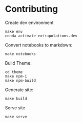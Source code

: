 # Contributing

Create dev environment

```
make env
conda activate extrapolations.dev
```

Convert notebooks to markdown:

```
make notebooks
```

Build Theme:

```
cd theme
make npm-i
make npm-build
```

Generate site:

```
make build
```

Serve site

```
make serve
```

